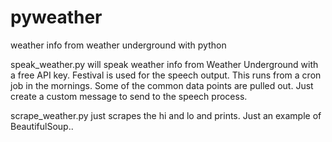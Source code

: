 # pyweather
weather info from weather underground with python

speak_weather.py will speak weather info from Weather Underground with a free API key. Festival is used for the speech output. This runs from a cron job in the mornings. Some of the common data points are pulled out. Just create a custom message to send to the speech process. 

scrape_weather.py just scrapes the hi and lo and prints. Just an example of BeautifulSoup.. 
